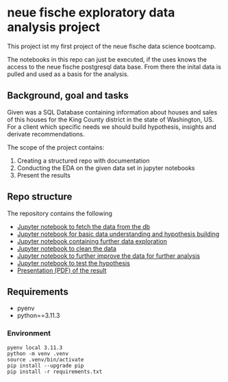 # neue fische exploratory data analysis project

This project ist my first project of the neue fische data science bootcamp.

The notebooks in this repo can just be executed, if the uses knows the access to the neue fische postgresql data base. From there the inital data is pulled and used as a basis for the analysis.

## Background, goal and tasks

Given was a SQL Database containing information about houses and sales of this houses for the King County district in the state of Washington, US. For a  client which specific needs we should build hypothesis, insights and derivate recommendations.

The scope of the project contains:
1. Creating a structured repo with documentation
2. Conducting the EDA on the given data set in jupyter notebooks
3. Present the results

## Repo structure

The repository contains the following

* [Jupyter notebook to fetch the data from the db](0_Fetching_data.ipynb)
* [Jupyter notebook for basic data understanding and hypothesis building](1_Basic_understanding+Hypothesis.ipynb)
* [Jupyter notebook containing further data exploration](2_Further_data_exploration.ipynb)
* [Jupyter notebook to clean the data](3_Data_cleaning.ipynb)
* [Jupyter notebook to further improve the data for further analysis](4_Data_improvement.ipynb)
* [Jupyter notebook to test the hypothesis](5_Hypothesis_checking.ipynb)
* [Presentation (PDF) of the result](9_Presentation.pdf)

## Requirements

- pyenv
- python==3.11.3


### Environment

```
pyenv local 3.11.3
python -m venv .venv
source .venv/bin/activate
pip install --upgrade pip
pip install -r requirements.txt
```